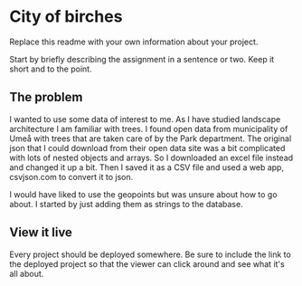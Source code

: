 # City of birches

Replace this readme with your own information about your project. 

Start by briefly describing the assignment in a sentence or two. Keep it short and to the point.

## The problem

I wanted to use some data of interest to me. As I have studied landscape architecture I am familiar with trees. I found open data from municipality of Umeå with trees that are taken care of by the Park department. The original json that I could download from their open data site was a bit complicated with lots of nested objects and arrays. So I downloaded an excel file instead and changed it up a bit. Then I saved it as a CSV file and used a web app, csvjson.com to convert it to json. 

I would have liked to use the geopoints but was unsure about how to go about. I started by just adding them as strings to the database. 

## View it live

Every project should be deployed somewhere. Be sure to include the link to the deployed project so that the viewer can click around and see what it's all about.
